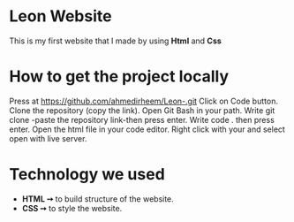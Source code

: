 # Leon Website 
This is my first website that I made by using **Html** and **Css** 

# How to get the project locally
Press at https://github.com/ahmedirheem/Leon-.git
Click on Code button.
Clone the repository (copy the link).
Open Git Bash in your path.
Write git clone -paste the repository link-then press enter.
Write code . then press enter.
Open the html file in your code editor.
Right click with your and select open with live server.


# Technology we used
* **HTML ➙** to build structure of the website.
* **CSS ➙** to style the website.
